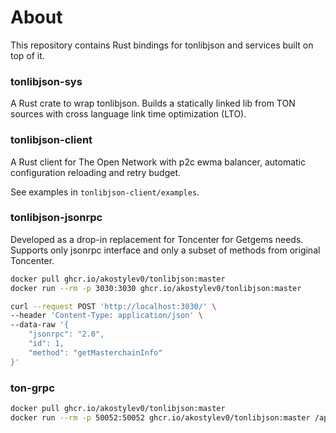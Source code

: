 # About

This repository contains Rust bindings for tonlibjson and services built on top of it.

### tonlibjson-sys
A Rust crate to wrap tonlibjson. Builds a statically linked lib from TON sources with cross language link time optimization (LTO).

### tonlibjson-client
A Rust client for The Open Network with p2c ewma balancer, automatic configuration reloading and retry budget.

See examples in `tonlibjson-client/examples`.

### tonlibjson-jsonrpc
Developed as a drop-in replacement for Toncenter for Getgems needs. Supports only jsonrpc interface and only a subset of methods from original Toncenter.


```bash
docker pull ghcr.io/akostylev0/tonlibjson:master
docker run --rm -p 3030:3030 ghcr.io/akostylev0/tonlibjson:master

curl --request POST 'http://localhost:3030/' \
--header 'Content-Type: application/json' \
--data-raw '{
    "jsonrpc": "2.0",
    "id": 1,
    "method": "getMasterchainInfo"
}'
```

### ton-grpc
```bash
docker pull ghcr.io/akostylev0/tonlibjson:master
docker run --rm -p 50052:50052 ghcr.io/akostylev0/tonlibjson:master /app/ton-grpc
```
